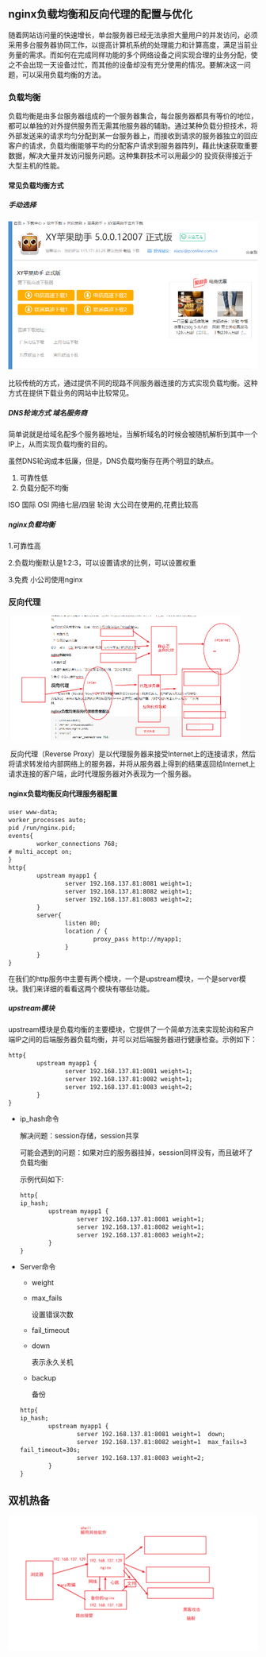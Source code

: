 ## nginx负载均衡和反向代理的配置与优化

​         随着网站访问量的快速增长，单台服务器已经无法承担大量用户的并发访问，必须采用多台服务器协同工作，以提高计算机系统的处理能力和计算高度，满足当前业务量的需求。而如何在完成同样功能的多个网络设备之间实现合理的业务分配，使之不会出现一天设备过忙，而其他的设备却没有充分使用的情况。要解决这一问题，可以采用负载均衡的方法。

### 负载均衡

​        负载均衡是由多台服务器组成的一个服务器集合，每台服务器都具有等价的地位，都可以单独的对外提供服务而无需其他服务器的辅助。通过某种负载分担技术，将外部发送来的请求均匀分配到某一台服务器上，而接收到请求的服务器独立的回应客户的请求，负载均衡能够平均的分配客户请求到服务器阵列，藉此快速获取重要数据，解决大量并发访问服务问题。这种集群技术可以用最少的 投资获得接近于大型主机的性能。

#### 常见负载均衡方式

##### 手动选择

![1573741838122](assets\1573741838122.png)

比较传统的方式，通过提供不同的现路不同服务器连接的方式实现负载均衡。这种方式在提供下载业务的网站中比较常见。

##### DNS轮询方式   域名服务商   

简单说就是给域名配多个服务器地址，当解析域名的时候会被随机解析到其中一个IP上，从而实现负载均衡的目的。

虽然DNS轮询成本低廉，但是，DNS负载均衡存在两个明显的缺点。

1. 可靠性低
2. 负载分配不均衡

ISO    国际     OSI  网络七层/四层  轮询   大公司在使用的,花费比较高

##### nginx负载均衡

1.可靠性高

2.负载均衡默认是1:2:3，可以设置请求的比例，可以设置权重

3.免费  小公司使用nginx    

### 反向代理

![1573788698548](assets\1573788698548.png)

​         反向代理（Reverse Proxy）是以代理服务器来接受Internet上的连接请求，然后将请求转发给内部网络上的服务器，并将从服务器上得到的结果返回给Internet上请求连接的客户端，此时代理服务器对外表现为一个服务器。

#### nginx负载均衡反向代理服务器配置

```shell
user www-data;
worker_processes auto; 
pid /run/nginx.pid; 
events{
        worker_connections 768;
# multi_accept on; 
} 
http{ 
        upstream myapp1 {
                server 192.168.137.81:8081 weight=1;
                server 192.168.137.81:8082 weight=1;
                server 192.168.137.81:8083 weight=2;
        }
        server{
                listen 80;
                location / {
                        proxy_pass http://myapp1;
                }
        }
} 
```

在我们的http服务中主要有两个模块，一个是upstream模块，一个是server模块。我们来详细的看看这两个模块有哪些功能。

##### upstream模块

upstream模块是负载均衡的主要模块，它提供了一个简单方法来实现轮询和客户端IP之间的后端服务器负载均衡，并可以对后端服务器进行健康检查。示例如下：

```shell
http{ 
        upstream myapp1 {
                server 192.168.137.81:8081 weight=1;
                server 192.168.137.81:8082 weight=1;
                server 192.168.137.81:8083 weight=2;
        }
} 
```

+ ip_hash命令

  解决问题：session存储，session共享

  可能会遇到的问题：如果对应的服务器挂掉，session同样没有，而且破坏了负载均衡

  示例代码如下:

  ```shell
  http{ 
  ip_hash;
          upstream myapp1 {
                  server 192.168.137.81:8081 weight=1;
                  server 192.168.137.81:8082 weight=1;
                  server 192.168.137.81:8083 weight=2;
          }
  } 
  ```

+ Server命令

  + weight

  + max_fails

    设置错误次数

  + fail_timeout

  + down

    表示永久关机

  + backup

    备份

  ```shell
  http{ 
  ip_hash;
          upstream myapp1 {
                  server 192.168.137.81:8081 weight=1  down;
                  server 192.168.137.81:8082 weight=1  max_fails=3  fail_timeout=30s;
                  server 192.168.137.81:8083 weight=2;
          }
  } 
  ```

## 双机热备

![1573789226585](assets\1573789226585.png)